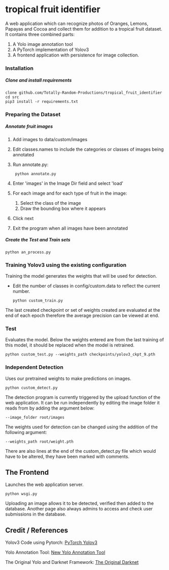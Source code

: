# tropical fruit identifier

A web application which can recognize photos of Oranges, Lemons, Papayas and Cocoa and collect them for addition to a tropical fruit dataset. 
It contains three combined parts: 
   1. A Yolo image annotation tool 
   2. A PyTorch implementation of Yolov3 
   3. A frontend application with persistence for image collection. 
### Installation
##### Clone and install requirements
    clone github.com/Totally-Random-Productions/tropical_fruit_identifier
    cd src
    pip3 install -r requirements.txt

### Preparing the Dataset
##### Annotate fruit images  
1. Add images to data/custom/images 
2. Edit classes.names to include the categories or classes of images being annotated 
3. Run annotate.py:
   
        python annotate.py
4. Enter 'images' in the Image Dir field and select 'load'
5. For each image and for each type of fruit in the image:
    1. Select the class of the image
    2. Draw the bounding box where it appears
6. Click next
7. Exit the program when all images have been annotated 

##### Create the Test and Train sets 
    python an_process.py
    
### Training Yolov3 using the existing configuration 
Training the model generates the weights that will be used for detection.

- Edit the number of classes in config/custom.data to reflect the current number.
            
      python custom_train.py 
 
 The last created checkpoint or set of weights created are evaluated at the end of each epoch therefore the average precision can be viewed at end. 
    
    
### Test
Evaluates the model.
Below the weights entered are from the last training of this model, it should be replaced when the model is retrained. 

    python custom_test.py --weights_path checkpoints/yolov3_ckpt_9.pth

### Independent Detection
Uses our pretrained weights to make predictions on images. 

    python custom_detect.py

The detection program is currently triggered by the upload function of the web application. 
It can be run independently by editing the image folder it reads from by adding the argument below:
        
    --image_folder root/images
     
The weights used for detection can be changed using the addition of the following argument:
    
    --weights_path root/weight.pth 
    
There are also lines at the end of the custom_detect.py file which would have to be altered, they have been marked with comments. 


## The Frontend
Launches the web application server. 

    python wsgi.py 
    
Uploading an image allows it to be detected, verified then added to the database. 
Another page also always admins to access and check user submissions in the database. 



## Credit / References

Yolov3 Code using Pytorch: [PyTorch Yolov3](https://github.com/eriklindernoren/PyTorch-YOLOv3)

Yolo Annotation Tool: [New Yolo Annotation Tool](https://github.com/ManivannanMurugavel/Yolo-Annotation-Tool-New-)

The Original Yolo and Darknet Framework: [The Original Darknet](https://github.com/pjreddie/darknet)

